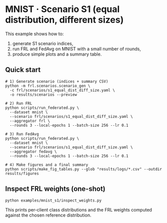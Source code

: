 <!-- examples/mnist_s1/README.md -->
# MNIST · Scenario S1 (equal distribution, different sizes)

This example shows how to:
1) generate S1 scenario indices,
2) run FRL and FedAvg on MNIST with a small number of rounds,
3) produce simple plots and a summary table.

## Quick start

    # 1) Generate scenario (indices + summary CSV)
    python -m frl.scenarios.scenario_gen \
      -c frl/scenarios/s1_equal_dist_diff_size.yaml \
      -o results/scenarios --preview

    # 2) Run FRL
    python scripts/run_federated.py \
      --dataset mnist \
      --scenario frl/scenarios/s1_equal_dist_diff_size.yaml \
      --aggregator frl \
      --rounds 3 --local-epochs 1 --batch-size 256 --lr 0.1

    # 3) Run FedAvg
    python scripts/run_federated.py \
      --dataset mnist \
      --scenario frl/scenarios/s1_equal_dist_diff_size.yaml \
      --aggregator fedavg \
      --rounds 3 --local-epochs 1 --batch-size 256 --lr 0.1

    # 4) Make figures and a final summary
    python scripts/make_fig_tables.py --glob "results/logs/*.csv" --outdir results/figures

## Inspect FRL weights (one-shot)

    python examples/mnist_s1/inspect_weights.py

This prints per-client class distributions and the FRL weights computed against the chosen reference distribution.
